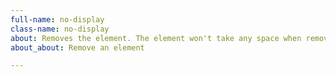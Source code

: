 ```yaml
---
full-name: no-display
class-name: no-display
about: Removes the element. The element won't take any space when removed.
about_about: Remove an element

---
```

